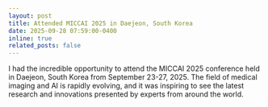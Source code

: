 ```yaml
---
layout: post
title: Attended MICCAI 2025 in Daejeon, South Korea
date: 2025-09-28 07:59:00-0400
inline: true
related_posts: false
---
```

I had the incredible opportunity to attend the MICCAI 2025 conference held in Daejeon, South Korea from September 23-27, 2025. The field of medical imaging and AI is rapidly evolving, and it was inspiring to see the latest research and innovations presented by experts from around the world.
